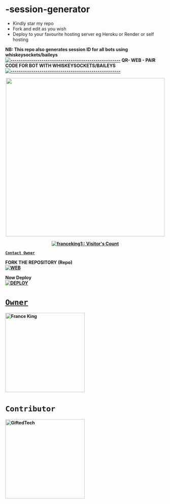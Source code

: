 # -session-generator
- Kindly star my repo
- Fork and edit as you wish
- Deploy to your favourite hosting server eg Heroku or Render or self hosting

<strong>NB:<strong/> This repo also generates session ID for all bots using whiskeysockets/baileys
[![-----------------------------------------------------](https://raw.githubusercontent.com/andreasbm/readme/master/assets/lines/colored.png)](#table-of-contents)
QR- WEB - PAIR CODE FOR BOT WITH WHISKEYSOCKETS/BAILEYS
[![-----------------------------------------------------](https://raw.githubusercontent.com/andreasbm/readme/master/assets/lines/colored.png)](#table-of-contents)
<p align="center">
   <a href="https://github.com/franceking1">
    <img src="https://avatars.githubusercontent.com/u/151246926?v=4" width="500">
     
</a>
   <a aria-label="QRis free to use" href="https://whatsapp.com/channel/Xo4JJhzW9c1uVD2X" target="_blank">
 <p align="center"><img src="https://profile-couh.ngnt.svg" alt="franceking1:: Visitor's Count" /></p>



[`Contact Owner`](https://wa.me/254757835036)

FORK THE REPOSITORY (Repo) 
    <br>
<a href="https://github.com/ibrahimaitech/Ibrahim-pairing-code"><img title="WEB" src="https://img.shields.io/badge/FORK FLASH-QR?color=black&style=for-the-badge&logo=stackshare"></a>

Now Deploy
    <br>
<a href='https://dashboard.heroku.com/new?template=https://github.com/ibrahimaitech/Ibrahim-pairing-code'
target="_blank"><img alt='DEPLOY' src='https://img.shields.io/badge/-DEPLOY-black?style=for-the-badge&logo=heroku&logoColor=white'/>
# `Owner`

 <a href="https://github.com/franceking1"><img src="https://github.com/franceking1.png" width="250" height="250" alt="France King"/></a>

# `Contributor` 
<a href="https://github.com/Giftedmaurice"><img src="https://github.com/Giftedmaurice.png" width="250" height="250" alt="GiftedTech"/></a>

   
